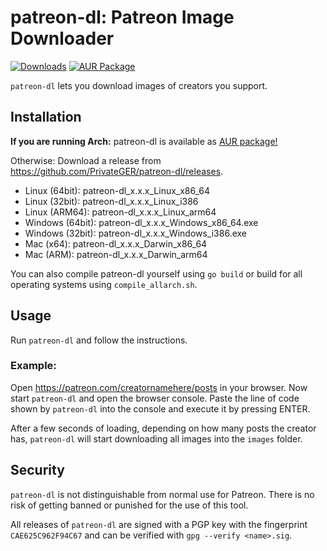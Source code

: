 # patreon-dl: Patreon Image Downloader
[![Downloads](https://img.shields.io/github/downloads/PrivateGER/patreon-dl/total?style=for-the-badge&color=blue)](https://github.com/PrivateGER/patreon-dl/releases/latest)
[![AUR Package](https://img.shields.io/aur/version/patreon-dl?style=for-the-badge&color=blue)](https://aur.archlinux.org/packages/patreon-dl/)

`patreon-dl` lets you download images of creators you support.

## Installation

**If you are running Arch:** patreon-dl is available as [AUR package!](https://aur.archlinux.org/packages/patreon-dl/)

Otherwise:
Download a release from https://github.com/PrivateGER/patreon-dl/releases.
  - Linux (64bit): patreon-dl_x.x.x_Linux_x86_64
  - Linux (32bit): patreon-dl_x.x.x_Linux_i386
  - Linux (ARM64): patreon-dl_x.x.x_Linux_arm64
  - Windows (64bit): patreon-dl_x.x.x_Windows_x86_64.exe 
  - Windows (32bit): patreon-dl_x.x.x_Windows_i386.exe
  - Mac (x64): patreon-dl_x.x.x_Darwin_x86_64
  - Mac (ARM): patreon-dl_x.x.x_Darwin_arm64

You can also compile patreon-dl yourself using `go build` or build for all operating systems using `compile_allarch.sh`.

## Usage

Run `patreon-dl` and follow the instructions.

### Example:

Open https://patreon.com/creatornamehere/posts in your browser. Now start `patreon-dl` and open the browser console. Paste the line of code shown by `patreon-dl` into the console and execute it by pressing ENTER. 

After a few seconds of loading, depending on how many posts the creator has, `patreon-dl` will start downloading all images into the `images` folder.

## Security

`patreon-dl` is not distinguishable from normal use for Patreon. There is no risk of getting banned or punished for the use of this tool.

All releases of `patreon-dl` are signed with a PGP key with the fingerprint `CAE625C962F94C67` and can be verified with `gpg --verify <name>.sig`. 

